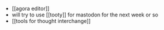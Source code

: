 - [[agora editor]]
- will try to use [[tooty]] for mastodon for the next week or so
- [[tools for thought interchange]]